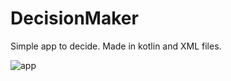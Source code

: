 # DecisionMaker
Simple app to decide. Made in kotlin and XML files.

![app](https://github.com/bphaggard/DecisionMaker/assets/129317531/e02d4649-b375-48c7-abd6-8259f4b2a02e)
